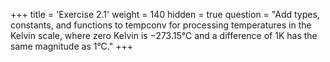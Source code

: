 +++
title = 'Exercise 2.1'
weight = 140
hidden = true
question = "Add types, constants, and functions to tempconv for processing temperatures in the Kelvin scale, where zero Kelvin is −273.15°C and a difference of 1K has the same magnitude as 1°C."
+++